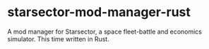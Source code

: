# starsector-mod-manager-rust
A mod manager for Starsector, a space fleet-battle and economics simulator. This time written in Rust.

